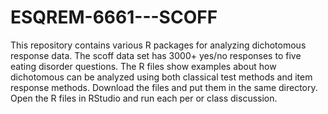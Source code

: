# ESQREM-6661---SCOFF
This repository contains various R packages for analyzing dichotomous response data. 
The scoff data set has 3000+ yes/no responses to five eating disorder questions. 
The R files show examples about how dichotomous can be analyzed using both classical test methods 
and item response methods.
Download the files and put them in the same directory. Open the R files in RStudio and run each per                     or
class discussion.
